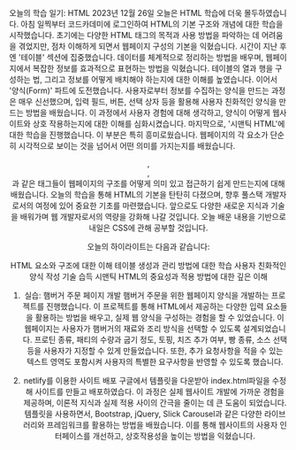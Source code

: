 오늘의 학습 일기: HTML
2023년 12월 26일
오늘은 HTML 학습에 더욱 몰두하였습니다. 아침 일찍부터 코드카데미에 로그인하여 HTML의 기본 구조와 개념에 대한 학습을 시작했습니다.
초기에는 다양한 HTML 태그의 목적과 사용 방법을 파악하는 데 어려움을 겪었지만, 점차 이해하게 되면서 웹페이지 구성의 기본을 익혔습니다.
시간이 지난 후엔 '테이블' 섹션에 집중했습니다. 데이터를 체계적으로 정리하는 방법을 배우며, 웹페이지에서 복잡한 정보를 효과적으로 표현하는 방법을 익혔습니다.
테이블의 열과 행을 구성하는 법, 그리고 정보를 어떻게 배치해야 하는지에 대한 이해를 높였습니다.
이어서 '양식(Form)' 파트에 도전했습니다. 사용자로부터 정보를 수집하는 양식을 만드는 과정은 매우 신선했으며, 입력 필드, 버튼, 선택 상자 등을 활용해 사용자 친화적인 양식을 만드는 방법을 배웠습니다.
이 과정에서 사용자 경험에 대해 생각하고, 양식이 어떻게 웹사이트와 상호 작용하는지에 대한 이해를 심화시켰습니다.
마지막으로, '시맨틱 HTML'에 대한 학습을 진행했습니다. 이 부분은 특히 흥미로웠습니다. 웹페이지의 각 요소가 단순히 시각적으로 보이는 것을 넘어서 어떤 의미를 가지는지를 배웠습니다.
<header>, <footer>, <article>과 같은 태그들이 웹페이지의 구조를 어떻게 의미 있고 접근하기 쉽게 만드는지에 대해 배웠습니다.
오늘의 학습을 통해 HTML의 기본을 탄탄히 다졌으며, 향후 풀스택 개발자로서의 여정에 있어 중요한 기초를 마련했습니다. 앞으로도 다양한 새로운 지식과 기술을 배워가며 웹 개발자로서의 역량을 강화해 나갈 것입니다.
오늘 배운 내용을 기반으로 내일은 CSS에 관해 공부할 것입니다.

오늘의 하이라이트는 다음과 같습니다:

HTML 요소와 구조에 대한 이해
테이블 생성과 관리 방법에 대한 학습
사용자 친화적인 양식 작성 기술 습득
시맨틱 HTML의 중요성과 적용 방법에 대한 깊은 이해

1. 실습: 햄버거 주문 페이지 개발
햄버거 주문을 위한 웹페이지 양식을 개발하는 프로젝트를 진행했습니다. 이 프로젝트를 통해 HTML에서 제공하는 다양한 입력 요소들을 활용하는 방법을 배우고, 실제 웹 양식을 구성하는 경험을 할 수 있었습니다.
이 웹페이지는 사용자가 햄버거의 재료와 조리 방식을 선택할 수 있도록 설계되었습니다. 프로틴 종류, 패티의 수량과 굽기 정도, 토핑, 치즈 추가 여부, 빵 종류, 소스 선택 등을 사용자가 지정할 수 있게 만들었습니다.
또한, 추가 요청사항을 적을 수 있는 텍스트 영역도 포함시켜 사용자의 특별한 요구사항을 반영할 수 있도록 했습니다.

2. netlify를 이용한 사이트 배포
구글에서 템플릿을 다운받아 index.html파일을 수정해 사이트를 만들고 배포하였습다. 이 과정은 실제 웹사이트 개발에 가까운 경험을 제공하며, 이론적 지식과 실제 적용 사이의 간극을 줄이는 데 큰 도움이 되었습니다.
템플릿을 사용하면서, Bootstrap, jQuery, Slick Carousel과 같은 다양한 라이브러리와 프레임워크를 활용하는 방법을 배웠습니다.
이를 통해 웹사이트의 사용자 인터페이스를 개선하고, 상호작용성을 높이는 방법을 익혔습니다.
